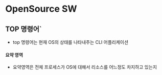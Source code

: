 # OpenSource SW

## TOP 명령어`
- top 명령어는 현재 OS의 상태를 나타내주는 CLI 어플리케이션

#### 요약 영역
- 요약영역은 전체 프로세스가 OS에 대해서 리소스를 어느정도 차지하고 있는지
